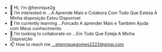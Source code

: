 - 👋 Hi, I’m @henrique2g
- 👀 I’m interested in ...A Aprende Mais e Colabora Com Todo Que Estesa A Minha disposição Estou Disponível
- 🌱 I’m currently learning ...Forcado A aprender Mais e Também Ajuda com Meus conhecimento
- 💞️ I’m looking to collaborate on ...Em Todo Que Esteja A Minha Disposição
- 📫 How to reach me ...shenriquegomes2222@gmai.com

<!---
henrique2g/henrique2g is a ✨ special ✨ repository because its `README.md` (this file) appears on your GitHub profile.
You can click the Preview link to take a look at your changes.
--->
